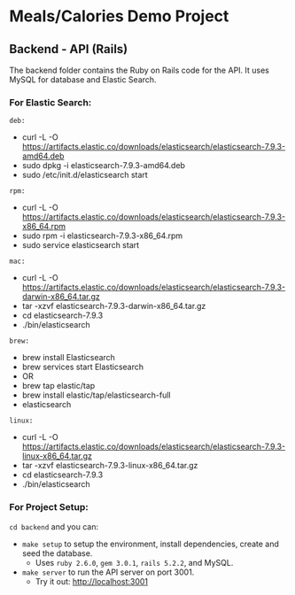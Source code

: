 # Meals/Calories Demo Project

## Backend - API (Rails)

The backend folder contains the Ruby on Rails code for the API. It uses MySQL for database and Elastic Search.


### For Elastic Search:

`deb:`
* curl -L -O https://artifacts.elastic.co/downloads/elasticsearch/elasticsearch-7.9.3-amd64.deb
* sudo dpkg -i elasticsearch-7.9.3-amd64.deb
* sudo /etc/init.d/elasticsearch start

`rpm:`
* curl -L -O https://artifacts.elastic.co/downloads/elasticsearch/elasticsearch-7.9.3-x86_64.rpm
* sudo rpm -i elasticsearch-7.9.3-x86_64.rpm
* sudo service elasticsearch start

`mac:`
* curl -L -O https://artifacts.elastic.co/downloads/elasticsearch/elasticsearch-7.9.3-darwin-x86_64.tar.gz
* tar -xzvf elasticsearch-7.9.3-darwin-x86_64.tar.gz
* cd elasticsearch-7.9.3
* ./bin/elasticsearch

`brew:`
* brew install Elasticsearch
* brew services start Elasticsearch
* OR
* brew tap elastic/tap
* brew install elastic/tap/elasticsearch-full
* elasticsearch

`linux:`
* curl -L -O https://artifacts.elastic.co/downloads/elasticsearch/elasticsearch-7.9.3-linux-x86_64.tar.gz
* tar -xzvf elasticsearch-7.9.3-linux-x86_64.tar.gz
* cd elasticsearch-7.9.3
* ./bin/elasticsearch

### For Project Setup:
`cd backend` and you can:

* `make setup` to setup the environment, install dependencies, create and seed the database.
  * Uses `ruby 2.6.0`, `gem 3.0.1`, `rails 5.2.2`, and MySQL.
* `make server` to run the API server on port 3001.
  * Try it out: <http://localhost:3001>
